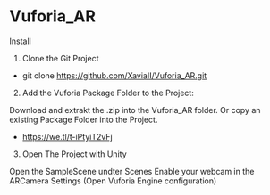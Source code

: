 # Vuforia_AR

Install

1) Clone the Git Project

- git clone https://github.com/XaviaII/Vuforia_AR.git


2) Add the Vuforia Package Folder to the Project:

Download and extrakt the .zip into the Vuforia_AR folder.
Or copy an existing Package Folder into the Project.

- https://we.tl/t-iPtyiT2vFj


3) Open The Project with Unity

Open the SampleScene undter Scenes
Enable your webcam in the ARCamera Settings
(Open Vuforia Engine configuration)
